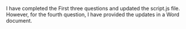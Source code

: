 I have completed the First three questions and updated the script.js file. However, for the fourth question, I have provided the updates in a Word document.
